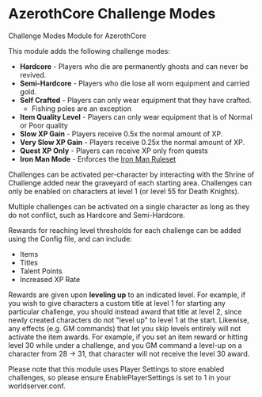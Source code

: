 # AzerothCore Challenge Modes
Challenge Modes Module for AzerothCore

This module adds the following challenge modes:

- **Hardcore** - Players who die are permanently ghosts and can never be revived.
- **Semi-Hardcore** - Players who die lose all worn equipment and carried gold.
- **Self Crafted** - Players can only wear equipment that they have crafted.
    - Fishing poles are an exception
- **Item Quality Level** - Players can only wear equipment that is of Normal or Poor quality
- **Slow XP Gain** - Players receive 0.5x the normal amount of XP.
- **Very Slow XP Gain** - Players receive 0.25x the normal amount of XP.
- **Quest XP Only** - Players can receive XP only from quests
- **Iron Man Mode** - Enforces the [Iron Man Ruleset](https://wowchallenges.com/challangeinfo/iron-man/)

Challenges can be activated per-character by interacting with the Shrine of Challenge added near the graveyard of each starting area.
Challenges can only be enabled on characters at level 1 (or level 55 for Death Knights).

Multiple challenges can be activated on a single character as long as they do not conflict, such as Hardcore and Semi-Hardcore.

Rewards for reaching level thresholds for each challenge can be added using the Config file, and can include:
- Items
- Titles
- Talent Points
- Increased XP Rate

Rewards are given upon **leveling up** to an indicated level. For example, if you wish to give characters a custom title at level 1 for starting any particular challenge, you should instead award that title at level 2, since newly created characters do not "level up" to level 1 at the start. Likewise, any effects (e.g. GM commands) that let you skip levels entirely will not activate the item awards. For example, if you set an item reward or hitting level 30 while under a challenge, and you GM command a level-up on a character from 28 -> 31, that character will not receive the level 30 award.

Please note that this module uses Player Settings to store enabled challenges, so please ensure EnablePlayerSettings is set to 1 in your worldserver.conf.
